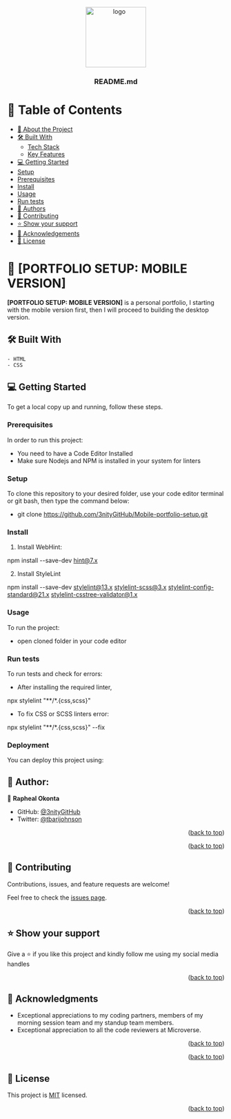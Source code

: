 <a name="readme-top"></a>



<div align="center">

  <img src="https://github.com/microverseinc/readme-template/blob/master/murple_logo.png" alt="logo" width="140" height="auto" />
  <br/>

  <h3><b>README.md</b></h3>

</div>



# 📗 Table of Contents

- [📖 About the Project](#about-project)
 - [🛠 Built With](#built-with)
     - [Tech Stack](#tech-stack)
    - [Key Features](#key-features)
  - [💻 Getting Started](#getting-started)
  - [Setup](#setup)
  - [Prerequisites](#prerequisites)
  - [Install](#install)
  - [Usage](#usage)
  - [Run tests](#run-tests)
  - [👥 Authors](#authors)
- [🤝 Contributing](#contributing)
- [⭐️ Show your support](#support)
- [🙏 Acknowledgements](#acknowledgements)
- [📝 License](#license)


# 📖 [PORTFOLIO SETUP: MOBILE VERSION] <a name="about-project"></a>


**[PORTFOLIO SETUP: MOBILE VERSION]** is a  personal portfolio,  I starting with the mobile version first, then I will proceed to building the desktop version.

## 🛠 Built With <a name="built-with"></a>
    - HTML
    - CSS
## 💻 Getting Started <a name="getting-started"></a>  

To get a local copy up and running, follow these steps.

### Prerequisites

In order to run this project:
- You need to have a Code Editor Installed
- Make sure Nodejs and NPM is installed in your system for linters

### Setup

To clone this repository to your desired folder, use your code editor terminal or git bash, then type the command below:

- git clone https://github.com/3nityGitHub/Mobile-portfolio-setup.git



### Install

1. Install WebHint:

npm install --save-dev hint@7.x

2. Install StyleLint

npm install --save-dev stylelint@13.x stylelint-scss@3.x stylelint-config-standard@21.x stylelint-csstree-validator@1.x 


### Usage

To run the project:

- open cloned folder in your code editor

### Run tests

To run tests and check for errors:
- After installing the required linter,

npx stylelint "**/*.{css,scss}"

- To fix CSS or SCSS linters error:

npx stylelint "**/*.{css,scss}" --fix


### Deployment

You can deploy this project using:

## 👥 Author: <a name="authors"></a>


👤 **Rapheal Okonta**

- GitHub: [@3nityGitHub](https://github.com/3nityGitHub)
- Twitter: [@tbarijohnson](https://twitter.com/tbarijohnson)



<p align="right">(<a href="#readme-top">back to top</a>)</p>


<p align="right">(<a href="#readme-top">back to top</a>)</p>


## 🤝 Contributing <a name="contributing"></a>

Contributions, issues, and feature requests are welcome!

Feel free to check the [issues page](../../issues/).

<p align="right">(<a href="#readme-top">back to top</a>)</p>


## ⭐️ Show your support <a name="support"></a>


Give a ⭐️ if you like this project and kindly follow me using my social media handles

<p align="right">(<a href="#readme-top">back to top</a>)</p>



## 🙏 Acknowledgments <a name="acknowledgements"></a>

- Exceptional appreciations to my coding partners, members of my morning session team and my standup team members.
- Exceptional appreciation to all the code reviewers at Microverse.


<p align="right">(<a href="#readme-top">back to top</a>)</p>

<p align="right">(<a href="#readme-top">back to top</a>)</p>


## 📝 License <a name="license"></a>

This project is [MIT](./LICENSE) licensed.

<p align="right">(<a href="#readme-top">back to top</a>)</p>
